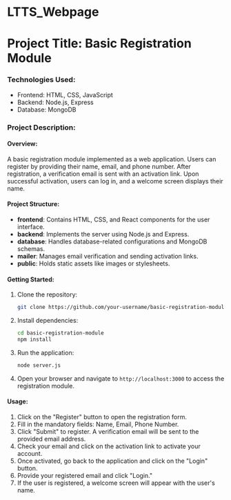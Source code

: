 # LTTS_Webpage

# Project Title: Basic Registration Module

### Technologies Used:
- Frontend: HTML, CSS, JavaScript
- Backend: Node.js, Express
- Database: MongoDB

### Project Description:

#### Overview:
A basic registration module implemented as a web application. Users can register by providing their name, email, and phone number. After registration, a verification email is sent with an activation link. Upon successful activation, users can log in, and a welcome screen displays their name.

#### Project Structure:

- **frontend**: Contains HTML, CSS, and React components for the user interface.
- **backend**: Implements the server using Node.js and Express.
- **database**: Handles database-related configurations and MongoDB schemas.
- **mailer**: Manages email verification and sending activation links.
- **public**: Holds static assets like images or stylesheets.

#### Getting Started:

1. Clone the repository:
   ```bash
   git clone https://github.com/your-username/basic-registration-module.git
   ```

2. Install dependencies:
   ```bash
   cd basic-registration-module
   npm install
   ```

4. Run the application:
   ```bash
   node server.js
   ```

5. Open your browser and navigate to `http://localhost:3000` to access the registration module.

#### Usage:

1. Click on the "Register" button to open the registration form.
2. Fill in the mandatory fields: Name, Email, Phone Number.
3. Click "Submit" to register. A verification email will be sent to the provided email address.
4. Check your email and click on the activation link to activate your account.
5. Once activated, go back to the application and click on the "Login" button.
6. Provide your registered email and click "Login."
7. If the user is registered, a welcome screen will appear with the user's name.



